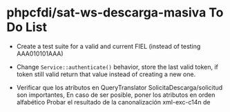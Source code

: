 # phpcfdi/sat-ws-descarga-masiva To Do List

- Create a test suite for a valid and current FIEL (instead of testing AAA010101AAA)

- Change `Service::authenticate()` behavior, store the last valid token, if token still valid return that value instead
  of creating a new one.

- Verificar que los atributos en QueryTranslator SolicitaDescarga/solicitud son importantes,
  En caso de ser posible, poner los atributos en orden alfabético
  Probar el resultado de la canonalización xml-exc-c14n de  
